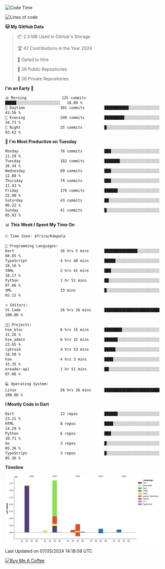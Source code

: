 <!--START_SECTION:waka-->
![Code Time](http://img.shields.io/badge/Code%20Time-568%20hrs%201%20min-blue)

![Lines of code](https://img.shields.io/badge/From%20Hello%20World%20I%27ve%20Written-4.2%20million%20lines%20of%20code-blue)

**🐱 My GitHub Data** 

> 📦 2.3 MB Used in GitHub's Storage 
 > 
> 🏆 47 Contributions in the Year 2024
 > 
> 💼 Opted to Hire
 > 
> 📜 26 Public Repositories 
 > 
> 🔑 26 Private Repositories 
 > 
**I'm an Early 🐤** 

```text
🌞 Morning                125 commits         █████░░░░░░░░░░░░░░░░░░░░   18.09 % 
🌆 Daytime                301 commits         ███████████░░░░░░░░░░░░░░   43.56 % 
🌃 Evening                240 commits         █████████░░░░░░░░░░░░░░░░   34.73 % 
🌙 Night                  25 commits          █░░░░░░░░░░░░░░░░░░░░░░░░   03.62 % 
```
📅 **I'm Most Productive on Tuesday** 

```text
Monday                   78 commits          ███░░░░░░░░░░░░░░░░░░░░░░   11.29 % 
Tuesday                  182 commits         ███████░░░░░░░░░░░░░░░░░░   26.34 % 
Wednesday                89 commits          ███░░░░░░░░░░░░░░░░░░░░░░   12.88 % 
Thursday                 79 commits          ███░░░░░░░░░░░░░░░░░░░░░░   11.43 % 
Friday                   179 commits         ██████░░░░░░░░░░░░░░░░░░░   25.90 % 
Saturday                 43 commits          ██░░░░░░░░░░░░░░░░░░░░░░░   06.22 % 
Sunday                   41 commits          █░░░░░░░░░░░░░░░░░░░░░░░░   05.93 % 
```


📊 **This Week I Spent My Time On** 

```text
🕑︎ Time Zone: Africa/Kampala

💬 Programming Languages: 
Dart                     16 hrs 5 mins       ███████████████░░░░░░░░░░   60.85 % 
TypeScript               4 hrs 48 mins       █████░░░░░░░░░░░░░░░░░░░░   18.16 % 
YAML                     2 hrs 41 mins       ███░░░░░░░░░░░░░░░░░░░░░░   10.17 % 
Python                   1 hr 51 mins        ██░░░░░░░░░░░░░░░░░░░░░░░   07.06 % 
XML                      33 mins             █░░░░░░░░░░░░░░░░░░░░░░░░   02.12 % 

🔥 Editors: 
VS Code                  26 hrs 26 mins      █████████████████████████   100.00 % 

🐱‍💻 Projects: 
hse_bloc                 8 hrs 15 mins       ████████░░░░░░░░░░░░░░░░░   31.26 % 
hse_admin                6 hrs 15 mins       ██████░░░░░░░░░░░░░░░░░░░   23.65 % 
cybroid                  4 hrs 53 mins       █████░░░░░░░░░░░░░░░░░░░░   18.50 % 
hse                      4 hrs 3 mins        ████░░░░░░░░░░░░░░░░░░░░░   15.35 % 
ereader-api              1 hr 51 mins        ██░░░░░░░░░░░░░░░░░░░░░░░   07.06 % 

💻 Operating System: 
Linux                    26 hrs 26 mins      █████████████████████████   100.00 % 
```

**I Mostly Code in Dart** 

```text
Dart                     13 repos            ██████░░░░░░░░░░░░░░░░░░░   23.21 % 
HTML                     8 repos             ████░░░░░░░░░░░░░░░░░░░░░   14.29 % 
Python                   6 repos             ███░░░░░░░░░░░░░░░░░░░░░░   10.71 % 
Go                       3 repos             █░░░░░░░░░░░░░░░░░░░░░░░░   05.36 % 
TypeScript               3 repos             █░░░░░░░░░░░░░░░░░░░░░░░░   05.36 % 
```



**Timeline**

![Lines of Code chart](https://raw.githubusercontent.com/drexhacker/drexhacker/main/assets/bar_graph.png)


 Last Updated on 07/05/2024 14:18:08 UTC
<!--END_SECTION:waka-->

<a href="https://www.buymeacoffee.com/drexsoftorg" target="_blank"><img src="https://www.buymeacoffee.com/assets/img/custom_images/orange_img.png" alt="Buy Me A Coffee" style="height: 41px !important;width: 174px !important;box-shadow: 0px 3px 2px 0px rgba(190, 190, 190, 0.5) !important;-webkit-box-shadow: 0px 3px 2px 0px rgba(190, 190, 190, 0.5) !important;" ></a>


<!---
drexhacker/drexhacker is a ✨ special ✨ repository because its `README.md` (this file) appears on your GitHub profile.
You can click the Preview link to take a look at your changes.
--->
